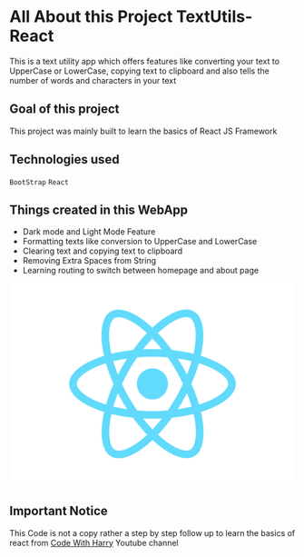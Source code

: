 # All About this Project TextUtils-React

This is a text utility app which offers features like converting your text to UpperCase or LowerCase, copying text to clipboard and also tells the number of words and characters in your text

## Goal of this project

This project was mainly built to learn the basics of React JS Framework

## Technologies used
`BootStrap`
`React`

## Things created in this WebApp

<ul>
  <li>Dark mode and Light Mode Feature</li>
  <li>Formatting texts like conversion to UpperCase and LowerCase</li>
  <li>Clearing text and copying text to clipboard</li>
  <li>Removing Extra Spaces from String</li>
  <li>Learning routing to switch between homepage and about page</li>
</ul>

![React Logo](https://github.com/halcyon-past/TextUtils-React/blob/main/src/logo.svg)

## Important Notice

This Code is not a copy rather a step by step follow up to learn the basics of react from [Code With Harry](https://www.youtube.com/playlist?list=PLu0W_9lII9agx66oZnT6IyhcMIbUMNMdt) Youtube channel
